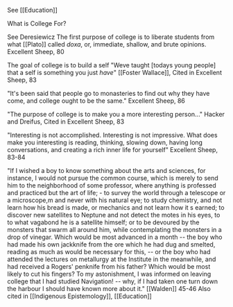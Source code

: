 See [[Education]]

What is College For?

See Deresiewicz
The first purpose of college is to liberate students from what [[Plato]] called *doxa*, or, immediate, shallow, and brute opinions. 
	Excellent Sheep, 80

The goal of college is to build a self
"Weve taught [todays young people] that a self is something you just *have*"
	[[Foster Wallace]], Cited in Excellent Sheep, 83

"It's been said that people go to monasteries to find out why they have come, and college ought to be the same."
	Excellent Sheep, 86

"The purpose of college is to make you a more interesting person..."
	Hacker and Dreifus, Cited in Excellent Sheep, 83

"Interesting is not accomplished. Interesting is not impressive. What does make you interesting is reading, thinking, slowing down, having long conversations, and creating a rich inner life for yourself"
	Excellent Sheep, 83-84

"If I wished a boy to know something about the arts and sciences, for instance, I would not pursue the common course, which is merely to send him to the neighborhood of some professor, where anything is professed and practiced but the art of life; - to survey the world through a telescope or a microscope,m and never with his natural eye; to study chemistry, and not learn how his bread is made, or mechanics and not learn how it s earned; to discover new satellites to Neptune and not detect the motes in his eyes, to to what vagabond he is a satellite himself; or to be devoured by the monsters that swarm all around him, while contemplating the monsters in a drop of vinegar. Which would be most advanced in a month -- the boy who had made his own jackknife from the ore which he had dug and smelted, reading as much as would be necessary for this, -- or the boy who had attended the lectures on metallurgy at the Institute in the meanwhile, and had received a Rogers' penknife from his father? Which would be most likely to cut his fingers? To my astonishment, I was informed on leaving college that I had studied Navigation! -- why, if I had taken one turn down the harbour I should have known more about it."
	[[Walden]] 45-46
	Also cited in [[Indigenous Epistemology]], [[Education]]